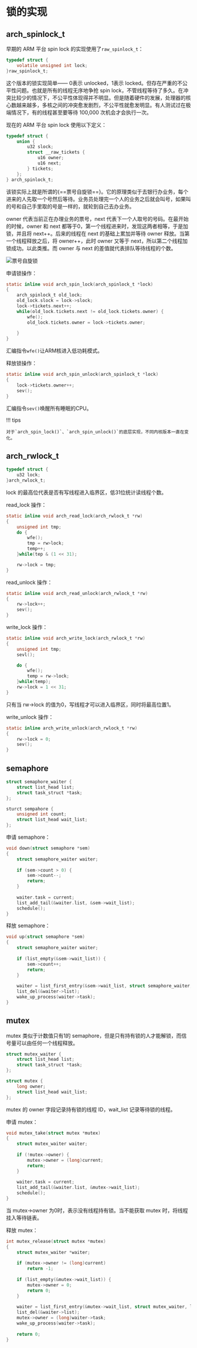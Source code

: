 # 锁的实现

## arch_spinlock_t

早期的 ARM 平台 spin lock 的实现使用了`raw_spinlock_t`：

```C
typedef struct {
    volatile unsigned int lock;
}raw_spinlock_t;
```

这个版本的锁实现简单—— 0表示 unlocked，1表示 locked。但存在严重的不公平性问题。也就是所有的线程无序地争抢 spin lock，不管线程等待了多久。在冲突比较少的情况下，不公平性体现得并不明显。但是随着硬件的发展，处理器的核心数越来越多，多核之间的冲突愈发剧烈，不公平性就愈发明显。有人测试过在极端情况下，有的线程甚至要等待 100,000 次机会才会执行一次。

现在的 ARM 平台 spin lock 使用以下定义：

```C
typedef struct {
    union {
        u32 slock;
        struct __raw_tickets {
            u16 owner;
            u16 next;
        } tickets;
    };
} arch_spinlock_t; 
```

该锁实际上就是所谓的{==票号自旋锁==}。它的原理类似于去银行办业务，每个进来的人先取一个号然后等待。业务员处理完一个人的业务之后就会叫号，如果叫的号和自己手里取的号是一样的，就轮到自己去办业务。

owner 代表当前正在办理业务的票号，next 代表下一个人取号的号码。在最开始的时候，owner 和 next 都等于0，第一个线程进来时，发现这两者相等，于是加锁，并且将 next++。后来的线程在 next 的基础上累加并等待 owner 释放。当第一个线程释放之后，将 owner++，此时 owner 又等于 next，所以第二个线程加锁成功。以此类推。而 owner 与 next 的差值就代表排队等待线程的个数。

![票号自旋锁](../images/arm/ticket_lock.webp)

申请锁操作：

```C
static inline void arch_spin_lock(arch_spinlock_t *lock)
{
    arch_spinlock_t old_lock;
    old_lock.slock = lock->slock;
    lock->tickets.next++;
    while(old_lock.tickets.next != old_lock.tickets.owner) {
        wfe();
        old_lock.tickets.owner = lock->tickets.owner;
        
    }
}
```

汇编指令`wfe()`让ARM核进入低功耗模式。

释放锁操作：

```C
static inline void arch_spin_unlock(arch_spinlock_t *lock)
{
    lock->tickets.owner++;
    sev();
}
```

汇编指令`sev()`唤醒所有睡眠的CPU。

!!! tips

    对于`arch_spin_lock()`、`arch_spin_unlock()`的底层实现，不同内核版本一直在变化。

## arch_rwlock_t

```C
typedef struct {
    u32 lock;
}arch_rwlock_t;
```

lock 的最高位代表是否有写线程进入临界区，低31位统计读线程个数。

read_lock 操作：

```C
static inline void arch_read_lock(arch_rwlock_t *rw)
{
    unsigned int tmp;
    do {
        wfe();
        tmp = rw>lock;
        temp++;
    }while(tep & (1 << 31);

    rw->lock = tmp;
}
```

read_unlock 操作：

```C
static inline void arch_read_unlock(arch_rwlock_t *rw)
{
    rw->lock++;
    sev();
}
```

write_lock 操作：

```C
static inline void arch_write_lock(arch_rwlock_t *rw)
{
    unsigned int tmp;
    sevl();

    do {
        wfe();
        temp = rw->lock;
    }while(temp);
    rw->lock = 1 << 31;
}
```

只有当 rw->lock 的值为0，写线程才可以进入临界区，同时将最高位置1。

write_unlock 操作：
```C
static inline arch_write_unlock(arch_rwlock_t *rw)
{
    rw->lock = 0;
    sev();
}
```

## semaphore

```C
struct semaphore_waiter {
    struct list_head list;
    struct task_struct *task;
};

sturct sempahore {
    unsigned int count;
    struct list_head wait_list;
};
```

申请 semaphore：

```C
void down(struct semaphore *sem)
{
   	struct semaphore_waiter waiter;
     
   	if (sem->count > 0) {
   		sem->count--;                               
   		return;
   	}
     
   	waiter.task = current;                          
   	list_add_tail(&waiter.list, &sem->wait_list);   
   	schedule();                                     
}
```

释放 semaphore：

```C
void up(struct semaphore *sem)
{
   	struct semaphore_waiter waiter;
    
   	if (list_empty(&sem->wait_list)) {
   		sem->count++;                              
   		return;
   	}
     
   	waiter = list_first_entry(&sem->wait_list, struct semaphore_waiter, list);
   	list_del(&waiter->list);                       
   	wake_up_process(waiter->task);                 
}
```

## mutex

mutex 类似于计数值只有1的 semaphore，但是只有持有锁的人才能解锁，而信号量可以由任何一个线程释放。

```C
struct mutex_waiter {
    struct list_head list;
    struct task_struct *task;
};

struct mutex {
    long owner;
    struct list_head wait_list;
};
```

mutex 的 owner 字段记录持有锁的线程 ID，wait_list 记录等待锁的线程。

申请 mutex：

```C
void mutex_take(struct mutex *mutex)
{
    struct mutex_waiter waiter;
     
    if (!mutex->owner) {
    	mutex->owner = (long)current;               
    	return;
    }
     
    waiter.task = current;
    list_add_tail(&waiter.list, &mutex->wait_list); 
    schedule();                                     
} 
```

当 mutex->owner 为0时，表示没有线程持有锁。当不能获取 mutex 时，将线程挂入等待链表。

释放 mutex：

```C
int mutex_release(struct mutex *mutex)
{
    struct mutex_waiter *waiter;
     
    if (mutex->owner != (long)current)                         
    	return -1;
     
    if (list_empty(&mutex->wait_list)) {
    	mutex->owner = 0;                                      
    	return 0;
    }
     
    waiter = list_first_entry(&mutex->wait_list, struct mutex_waiter, list);
    list_del(&waiter->list);
    mutex->owner = (long)waiter->task;                         
    wake_up_process(waiter->task);                             
     
    return 0; 
}
```




